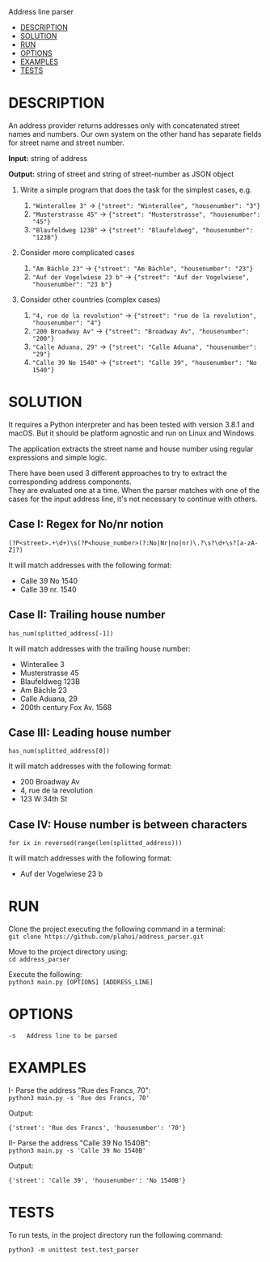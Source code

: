Address line parser

- [DESCRIPTION](#description)
- [SOLUTION](#solution)
- [RUN](#run)
- [OPTIONS](#options)
- [EXAMPLES](#examples)
- [TESTS](#tests)

# DESCRIPTION

An address provider returns addresses only with concatenated street names and numbers. Our own system on the other hand has separate fields for street name and street number.

**Input:** string of address

**Output:** string of street and string of street-number as JSON object

1. Write a simple program that does the task for the simplest cases, e.g.
   1. `"Winterallee 3"` -> `{"street": "Winterallee", "housenumber": "3"}`
   1. `"Musterstrasse 45"` -> `{"street": "Musterstrasse", "housenumber": "45"}`
   1. `"Blaufeldweg 123B"` -> `{"street": "Blaufeldweg", "housenumber": "123B"}`

2. Consider more complicated cases
   1. `"Am Bächle 23"` -> `{"street": "Am Bächle", "housenumber": "23"}`
   1. `"Auf der Vogelwiese 23 b"` -> `{"street": "Auf der Vogelwiese", "housenumber": "23 b"}`

3. Consider other countries (complex cases)
   1. `"4, rue de la revolution"` -> `{"street": "rue de la revolution", "housenumber": "4"}`
   1. `"200 Broadway Av"` -> `{"street": "Broadway Av", "housenumber": "200"}`
   1. `"Calle Aduana, 29"` -> `{"street": "Calle Aduana", "housenumber": "29"}`
   1. `"Calle 39 No 1540"` -> `{"street": "Calle 39", "housenumber": "No 1540"}`

# SOLUTION

It requires a Python interpreter and has been tested with version 3.8.1 and macOS. But it should be platform agnostic and run on Linux and Windows.

The application extracts the street name and house number using regular expressions and simple logic.

There have been used 3 different approaches to try to extract the corresponding address components.\
They are evaluated one at a time. When the parser matches with one of the cases for the input address line, it's not necessary 
to continue with others.

## Case I: Regex for No/nr notion

`(?P<street>.+\d+)\s(?P<house_number>(?:No|Nr|no|nr)\.?\s?\d+\s?[a-zA-Z]?)`

It will match addresses with the following format:
- Calle 39 No 1540
- Calle 39 nr. 1540

## Case II: Trailing house number

`has_num(splitted_address[-1])`

It will match addresses with the trailing house number:
- Winterallee 3
- Musterstrasse 45
- Blaufeldweg 123B
- Am Bächle 23
- Calle Aduana, 29
- 200th century Fox Av. 1568

## Case III: Leading house number

`has_num(splitted_address[0])`

It will match addresses with the following format:
- 200 Broadway Av
- 4, rue de la revolution
- 123 W 34th St

## Case IV: House number is between characters

`for ix in reversed(range(len(splitted_address)))`

It will match addresses with the following format:
- Auf der Vogelwiese 23 b

# RUN
Clone the project executing the following command in a terminal:\
`git clone https://github.com/plahoi/address_parser.git`

Move to the project directory using:\
`cd address_parser`

Execute the following:\
`python3 main.py [OPTIONS] [ADDRESS_LINE]`

# OPTIONS
    -s   Address line to be parsed

# EXAMPLES
I- Parse the address "Rue des Francs, 70":\
`python3 main.py -s 'Rue des Francs, 70'`
  
Output:
```
{'street': 'Rue des Francs', 'housenumber': '70'}
```

II- Parse the address "Calle 39 No 1540B":\
`python3 main.py -s 'Calle 39 No 1540B'`
  
Output:
```
{'street': 'Calle 39', 'housenumber': 'No 1540B'}
```

# TESTS

To run tests, in the project directory run the following command:
```
python3 -m unittest test.test_parser
```

